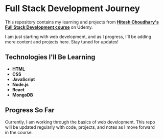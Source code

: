
# Full Stack Development Journey

This repository contains my learning and projects from [**Hitesh Choudhary's Full Stack Development course**](https://www.udemy.com/course/web-dev-master/) on Udemy.

I am just starting with web development, and as I progress, I'll be adding more content and projects here. Stay tuned for updates!

## Technologies I'll Be Learning

- **HTML**
- **CSS**
- **JavaScript**
- **Node.js**
- **React**
- **MongoDB**

## Progress So Far

Currently, I am working through the basics of web development. This repo will be updated regularly with code, projects, and notes as I move forward in the course.
